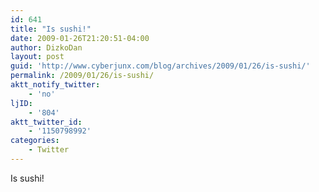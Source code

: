 ```yaml
---
id: 641
title: "Is sushi!"
date: 2009-01-26T21:20:51-04:00
author: DizkoDan
layout: post
guid: 'http://www.cyberjunx.com/blog/archives/2009/01/26/is-sushi/'
permalink: /2009/01/26/is-sushi/
aktt_notify_twitter:
    - 'no'
ljID:
    - '804'
aktt_twitter_id:
    - '1150798992'
categories:
    - Twitter
---
```


Is sushi!